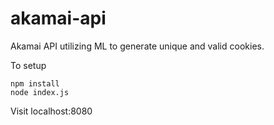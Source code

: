 # akamai-api
Akamai API utilizing ML to generate unique and valid cookies.

To setup

```
npm install
node index.js
```

Visit localhost:8080
